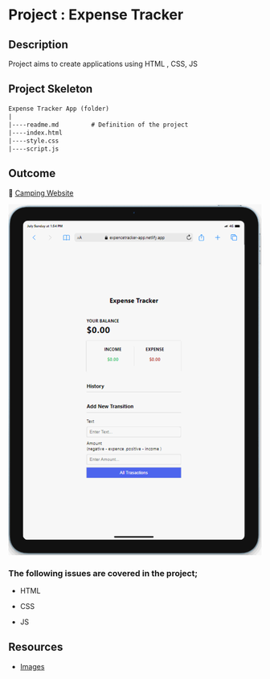 # Project : Expense Tracker

## Description

Project aims to create applications using HTML , CSS, JS

## Project Skeleton

```
Expense Tracker App (folder)
|
|----readme.md         # Definition of the project
|----index.html
|----style.css
|----script.js

```

## Outcome

🔗 [Camping Website](https://expencetracker-app.netlify.app)

![Project  Snapshot](./tracker.gif)

### The following issues are covered in the project;

- HTML

- CSS

- JS

## Resources

- [Images](./Mobile.png)
